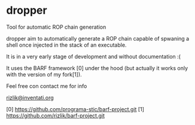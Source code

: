 dropper
=======

Tool for automatic ROP chain generation

dropper aim to automatically generate a ROP chain capable of spwaning
a shell once injected in the stack of an executable.

It is in a very early stage of development and without documentation
:(

It uses the BARF framework [0] under the hood (but actually it works only
with the version of my fork[1]).

Feel free con contact me for info

rizlik@inventati.org

[0] https://github.com/programa-stic/barf-project.git
[1] https://github.com/rizlik/barf-project.git